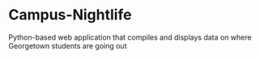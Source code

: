 # Campus-Nightlife
Python-based web application that compiles and displays data on where Georgetown students are going out
